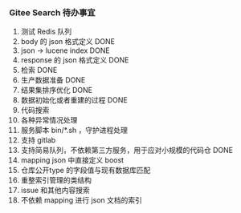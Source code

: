 ### Gitee Search 待办事宜

1. 测试 Redis 队列
2. body 的 json 格式定义         DONE
3. json -> lucene index        DONE
4. response 的 json 格式定义     DONE
5. 检索                        DONE
6. 生产数据准备  DONE
7. 结果集排序优化  DONE
8. 数据初始化或者重建的过程  DONE
9. 代码搜索
10. 各种异常情况处理
11. 服务脚本 bin/*.sh ，守护进程处理
12. 支持 gitlab
13. 支持简易队列，不依赖第三方服务，用于应对小规模的代码仓  DONE
14. mapping json 中直接定义 boost
15. 仓库公开type 的字段值与现有数据库匹配
16. 重整索引管理的类结构
17. issue 和其他内容搜索
18. 不依赖 mapping 进行 json 文档的索引